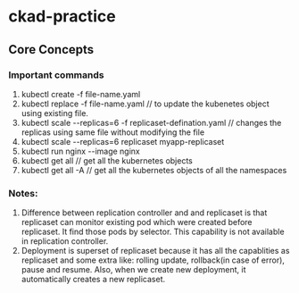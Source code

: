 # ckad-practice

## Core Concepts

### Important commands

1. kubectl create -f file-name.yaml
2. kubectl replace -f file-name.yaml // to update the kubenetes object using existing file.
3. kubectl scale --replicas=6 -f replicaset-defination.yaml // changes the replicas using same file without modifying the file
4. kubectl scale --replicas=6 replicaset myapp-replicaset
5. kubectl run nginx --image nginx
6. kubectl get all // get all the kubernetes objects
7. kubectl get all -A // get all the kubernetes objects of all the namespaces

### Notes:
1. Difference between replication controller and and replicaset is that replicaset can monitor existing pod which were created before replicaset. It find those pods by selector. This capability is not available in replication controller.
2. Deployment is superset of replicaset because it has all the capablities as replicaset and some extra like: rolling update, rollback(in case of error), pause and resume. Also, when we create new deployment, it automatically creates a new replicaset.